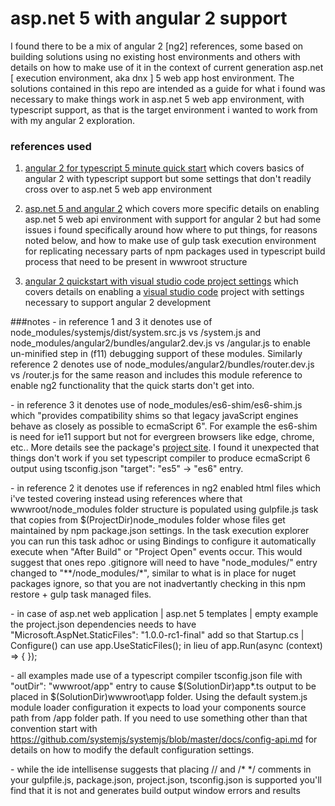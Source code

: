 # asp.net 5 with angular 2 support

I found there to be a mix of angular 2 [ng2] references, some based on building solutions using no existing host environments and others with details
on how to make use of it in the context of current generation asp.net [ execution environment, aka dnx ] 5 web app host environment.  The solutions 
contained in this repo are intended as a guide for what i found was necessary to make things work in asp.net 5 web app environment, with typescript 
support, as that is the target environment i wanted to work from with my angular 2 exploration.

### references used
1. [angular 2 for typescript 5 minute quick start](https://angular.io/docs/ts/latest/quickstart.html) which covers basics of angular 2 with typescript support
but some settings that don't readily cross over to asp.net 5 web app environment  

2. [asp.net 5 and angular 2](http://bifrost.pro/page/asp-net-5-and-angular-2/) which covers more specific details on enabling asp.net 5 web api environment
with support for angular 2 but had some issues i found specifically around how where to put things, for reasons noted below, and how to make use of gulp 
task execution environment for replicating necessary parts of npm packages used in typescript build process that need to be present in wwwroot structure  

3. [angular 2 quickstart with visual studio code project settings](https://github.com/joergjo/angular2-quickstart) which covers details on enabling a
[visual studio code](https://code.visualstudio.com/) project with settings necessary to support angular 2 development  

###notes
\- in reference 1 and 3 it denotes use of node_modules/systemjs/dist/system.src.js vs /system.js and node_modules/angular2/bundles/angular2.dev.js vs /angular.js 
to enable un-minified step in (f11) debugging support of these modules.  Similarly reference 2 denotes use of node_modules/angular2/bundles/router.dev.js 
vs /router.js for the same reason and includes this module reference to enable ng2 functionality that the quick starts don't get into.

\- in reference 3 it denotes use of node_modules/es6-shim/es6-shim.js which "provides compatibility shims so that legacy javaScript engines behave as 
closely as possible to ecmaScript 6".  For example the es6-shim is need for ie11 support but not for evergreen browsers like edge, chrome, etc..  More 
details see the package's [project site](https://www.npmjs.com/package/es6-shim).  I found it unexpected that things don't work if you set typescript 
compiler to produce ecmaScript 6 output using tsconfig.json "target": "es5" -> "es6" entry.

\- in reference 2 it denotes use if <script src="https://code.angularjs.org/..."></script> references in ng2 enabled html files which i've tested covering 
instead using <script src="node_modules/..."></script> references where that wwwroot/node_modules folder structure is populated using gulpfile.js task that
copies from $(ProjectDir)node_modules folder whose files get maintained by npm package.json settings.  In the task execution explorer you can run this task
adhoc or using Bindings to configure it automatically execute when "After Build" or "Project Open" events occur.  This would suggest that ones repo .gitignore
will need to have "node_modules/" entry changed to "**/node_modules/*", similar to what is in place for nuget packages ignore, so that you are not inadvertantly
checking in this npm restore + gulp task managed files.

\- in case of asp.net web application | asp.net 5 templates | empty example the project.json dependencies needs to have "Microsoft.AspNet.StaticFiles": "1.0.0-rc1-final"
add so that Startup.cs | Configure() can use app.UseStaticFiles(); in lieu of app.Run(async (context) => { });

\- all examples made use of a typescript compiler tsconfig.json file with "outDir": "wwwroot/app" entry to cause $(SolutionDir)app\*.ts output to be placed
in $(SolutionDir)wwwroot\app folder.  Using the default system.js module loader configuration it expects to load your components source path from /app 
folder path.  If you need to use something other than that convention start with https://github.com/systemjs/systemjs/blob/master/docs/config-api.md for
details on how to modify the default configuration settings. 

\- while the ide intellisense suggests that placing // and /* */ comments in your gulpfile.js, package.json, project.json, tsconfig.json is supported
you'll find that it is not and generates build output window errors and results
